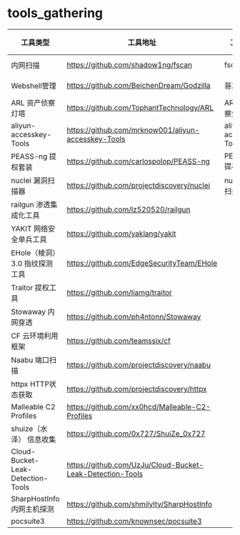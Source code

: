 # tools_gathering



| 工具类型                          | 工具地址                                                  | 工具名称               | 更新时间   |
| --------------------------------- | --------------------------------------------------------- | ---------------------- | ---------- |
| 内网扫描                          | https://github.com/shadow1ng/fscan                        | fscan                  | 2022-11-19 |
| Webshell管理                      | https://github.com/BeichenDream/Godzilla                  | 哥斯拉                 | 2021-11-1  |
| ARL 资产侦察灯塔                  | https://github.com/TophantTechnology/ARL                  | ARL 资产侦察灯塔       |            |
| aliyun-accesskey-Tools            | https://github.com/mrknow001/aliyun-accesskey-Tools       | aliyun-accesskey-Tools |            |
| PEASS-ng 提权套装                 | https://github.com/carlospolop/PEASS-ng                   | PEASS-ng 提权套装      |            |
| nuclei 漏洞扫描器                 | https://github.com/projectdiscovery/nuclei                | nuclei 漏洞扫描器      |            |
| railgun 渗透集成化工具            | https://github.com/lz520520/railgun                       |                        |            |
| YAKIT 网络安全单兵工具            | https://github.com/yaklang/yakit                          |                        |            |
| EHole（棱洞）3.0 指纹探测工具     | https://github.com/EdgeSecurityTeam/EHole                 |                        |            |
| Traitor 提权工具                  | https://github.com/liamg/traitor                          |                        |            |
| Stowaway 内网穿透                 | https://github.com/ph4ntonn/Stowaway                      |                        |            |
| CF 云环境利用框架                 | https://github.com/teamssix/cf                            |                        |            |
| Naabu 端口扫描                    | https://github.com/projectdiscovery/naabu                 |                        |            |
| httpx HTTP状态获取                | https://github.com/projectdiscovery/httpx                 |                        |            |
| Malleable C2 Profiles             | https://github.com/xx0hcd/Malleable-C2-Profiles           |                        |            |
| shuize（水泽） 信息收集           | https://github.com/0x727/ShuiZe_0x727                     |                        |            |
| Cloud-Bucket-Leak-Detection-Tools | https://github.com/UzJu/Cloud-Bucket-Leak-Detection-Tools |                        |            |
| SharpHostInfo 内网主机探测        | https://github.com/shmilylty/SharpHostInfo                |                        |            |
| pocsuite3                         | https://github.com/knownsec/pocsuite3                     |                        |            |

